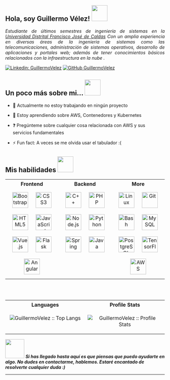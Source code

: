 <h2> Hola, soy Guillermo Vélez! <img src="https://media.giphy.com/media/MxYQrB9jeGzza/giphy.gif" width="50"></h2>
<!--<img align='right' float='right' src="https://media.giphy.com/media/CTX0ivSQbI78A/giphy.gif" width="230" style='margin-left=20px'>-->
<p align="justify" clear="both"><em>Estudiante de últimos semestres de ingeniería de sistemas en la <a href="https://www.udistrital.edu.co/inicio">Universidad Distrital Francisco José de Caldas</a> Con un amplia experiencia en diversas áreas de la ingenieria de sistemas como las telecomunicaciones, administración de sistemas operativos, desarrollo de aplicaciones y portales web; además de tener conocimientos básicos relacionados con la infraestructura en la nube .
</em></p>


[![Linkedin: GuillermoVelez](https://img.shields.io/badge/-GuillermoVelez-blue?style=flat-square&logo=Linkedin&logoColor=white&link=https://www.linkedin.com/in/guillermo-velez-segura/)](https://www.linkedin.com/in/guillermo-velez-segura/)
[![GitHub GuillermoVelez](https://img.shields.io/github/followers/GuillermoVelez?label=followers&style=social)](https://github.com/GuillermoVelez)
<br/>  

## Un poco más sobre mi...   <img src="https://media.giphy.com/media/Jlys8jzFoI8ne/giphy.gif" width="50">


- 🔭 Actualmente no estoy trabajando en ningún proyecto
  

- 🌱 Estoy aprendiendo sobre AWS, Contenedores y Kubernetes  
  

- ❓ Pregúnteme sobre cualquier cosa relacionada con AWS y sus servicios fundamentales
  

- ⚡ Fun fact: A veces se me olvida usar el tabulador :(


##  Mis habilidades   <img src="https://media.giphy.com/media/WUlplcMpOCEmTGBtBW/giphy.gif" width="50">
<table>
    <tr>
    <th>Frontend</th>
    <th>Backend</th>
    <th>More</th>
  </tr>
  <tr>

  <td valign="top" width="33%">

 
<div align="center">  
<a href="https://getbootstrap.com/docs/3.4/javascript/" target="_blank"><img style="margin: 10px" src="https://profilinator.rishav.dev/skills-assets/bootstrap-plain.svg" alt="Bootstrap" height="50" /></a>  
<a href="https://www.w3schools.com/css/" target="_blank"><img style="margin: 10px" src="https://profilinator.rishav.dev/skills-assets/css3-original-wordmark.svg" alt="CSS3" height="50" /></a>  
<a href="https://en.wikipedia.org/wiki/HTML5" target="_blank"><img style="margin: 10px" src="https://profilinator.rishav.dev/skills-assets/html5-original-wordmark.svg" alt="HTML5" height="50" /></a>  
<a href="https://www.javascript.com/" target="_blank"><img style="margin: 10px" src="https://profilinator.rishav.dev/skills-assets/javascript-original.svg" alt="JavaScript" height="50" /></a>  
<a href="https://vuejs.org/" target="_blank"><img style="margin: 10px" src="https://profilinator.rishav.dev/skills-assets/vuejs-original-wordmark.svg" alt="Vue.js" height="50" /></a>  
<a href="https://flask.palletsprojects.com/" target="_blank"><img style="margin: 10px" src="https://profilinator.rishav.dev/skills-assets/flask.png" alt="Flask" height="50" /></a>  
<a href="https://angular.io/" target="_blank"><img style="margin: 10px" src="https://profilinator.rishav.dev/skills-assets/angularjs-original.svg" alt="Angular" height="50" /></a>  
</div>

</td><td valign="top" width="33%">


<div align="center">  
<a href="https://www.cplusplus.com/" target="_blank"><img style="margin: 10px" src="https://profilinator.rishav.dev/skills-assets/cplusplus-original.svg" alt="C++" height="50" /></a>  
<a href="https://www.php.net/" target="_blank"><img style="margin: 10px" src="https://profilinator.rishav.dev/skills-assets/php-original.svg" alt="PHP" height="50" /></a>  
<a href="https://nodejs.org/" target="_blank"><img style="margin: 10px" src="https://profilinator.rishav.dev/skills-assets/nodejs-original-wordmark.svg" alt="Node.js" height="50" /></a>  
<a href="https://www.python.org/" target="_blank"><img style="margin: 10px" src="https://profilinator.rishav.dev/skills-assets/python-original.svg" alt="Python" height="50" /></a>  
<a href="https://docs.spring.io/spring-framework/docs/3.0.x/reference/expressions.html#:~:text=The%20Spring%20Expression%20Language%20(SpEL,and%20basic%20string%20templating%20functionality." target="_blank"><img style="margin: 10px" src="https://profilinator.rishav.dev/skills-assets/springio-icon.svg" alt="Spring" height="50" /></a>  
<a href="https://www.java.com/" target="_blank"><img style="margin: 10px" src="https://profilinator.rishav.dev/skills-assets/java-original-wordmark.svg" alt="Java" height="50" /></a>  
</div>

</td><td valign="top" width="33%">

 
<div align="center">  
<a href="https://www.linux.org/" target="_blank"><img style="margin: 10px" src="https://profilinator.rishav.dev/skills-assets/linux-original.svg" alt="Linux" height="50" /></a>  
<a href="https://github.com/" target="_blank"><img style="margin: 10px" src="https://profilinator.rishav.dev/skills-assets/git-scm-icon.svg" alt="Git" height="50" /></a>  
<a href="https://www.gnu.org/software/bash/" target="_blank"><img style="margin: 10px" src="https://profilinator.rishav.dev/skills-assets/gnu_bash-icon.svg" alt="Bash" height="50" /></a>  
<a href="https://www.mysql.com/" target="_blank"><img style="margin: 10px" src="https://profilinator.rishav.dev/skills-assets/mysql-original-wordmark.svg" alt="MySQL" height="50" /></a>  
<a href="https://www.postgresql.org/" target="_blank"><img style="margin: 10px" src="https://profilinator.rishav.dev/skills-assets/postgresql-original-wordmark.svg" alt="PostgreSQL" height="50" /></a>  
<a href="https://www.tensorflow.org/" target="_blank"><img style="margin: 10px" src="https://profilinator.rishav.dev/skills-assets/tensorflow-icon.svg" alt="TensorFlow" height="50" /></a>  
<a href="https://aws.amazon.com/" target="_blank"><img style="margin: 10px" src="https://profilinator.rishav.dev/skills-assets/amazonwebservices-original-wordmark.svg" alt="AWS" height="50" /></a>  
</div>

</td></tr></table>  

<br/>  





<div align="center">
<br/>  


<table>
  <tr>
    <th>Languages</th>
    <th>Profile Stats</th>
  </tr>
  <tr><td valign="top" width="33%">

<div align="center">  
<p align="center"><img src="https://github-readme-stats.vercel.app/api/top-langs/?username=GuillermoVelez&langs_count=10&theme=tokyonight&layout=compact" alt="GuillermoVelez :: Top Langs" /></p>
</div>

</td><td valign="top" width="33%">
  
<div align="center">  
<p align="center"><img src="https://github-readme-stats.vercel.app/api?username=GuillermoVelez&show_icons=true&theme=tokyonight" alt="GuillermoVelez :: Profile Stats" /></p>
</div>
 </td></tr></table>
</div>








<img src="https://media.giphy.com/media/5c4cHATt717ZAN9gbc/giphy.gif" width="60"> <em><b>Si has llegado hasta aquí es que piensas que puedo ayudarte en algo. No dudes en contactarme, hablemos. Estaré encantado de resolverte cualquier duda :)</b> </em>

---

